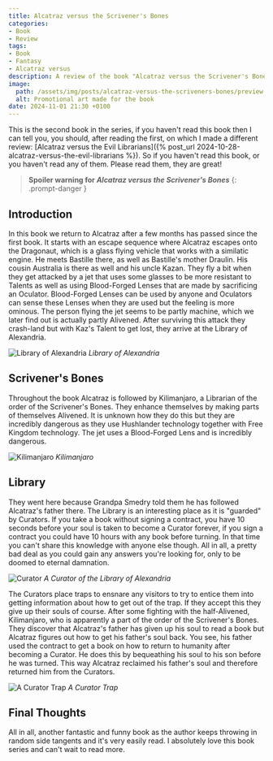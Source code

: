 ```yaml
---
title: Alcatraz versus the Scrivener's Bones
categories:
- Book
- Review
tags:
- Book
- Fantasy
- Alcatraz versus
description: A review of the book "Alcatraz versus the Scrivener's Bones"
image:
  path: /assets/img/posts/alcatraz-versus-the-scriveners-bones/preview.jpg
  alt: Promotional art made for the book
date: 2024-11-01 21:30 +0100
---
```

This is the second book in the series, if you haven't read this book then I can tell you, you should, after reading the first, on which I made a different review: [Alcatraz versus the Evil Librarians]({% post_url 2024-10-28-alcatraz-versus-the-evil-librarians %}). So if you haven't read this book, or you haven't read any of them. Please read them, they are great!

> **Spoiler warning for *Alcatraz versus the Scrivener's Bones***
{: .prompt-danger }

## Introduction

In this book we return to Alcatraz after a few months has passed since the first book. It starts with an escape sequence where Alcatraz escapes onto the Dragonaut, which is a glass flying vehicle that works with a similatic engine. He meets Bastille there, as well as Bastille's mother Draulin. His cousin Australia is there as well and his uncle Kazan. They fly a bit when they get attacked by a jet that uses some glasses to be more resistant to Talents as well as using Blood-Forged Lenses that are made by sacrificing an Oculator. Blood-Forged Lenses can be used by anyone and Oculators can sense these Lenses when they are used but the feeling is more ominous. The person flying the jet seems to be partly machine, which we later find out is actually partly Alivened. After surviving this attack they crash-land but with Kaz's Talent to get lost, they arrive at the Library of Alexandria.

![Library of Alexandria](/assets/img/posts/alcatraz-versus-the-scriveners-bones/library_of_alexandria.jpg)
_Library of Alexandria_

## Scrivener's Bones

Throughout the book Alcatraz is followed by Kilimanjaro, a Librarian of the order of the Scrivener's Bones. They enhance themselves by making parts of themselves Alivened. It is unknown how they do this but they are incredibly dangerous as they use Hushlander technology together with Free Kingdom technology. The jet uses a Blood-Forged Lens and is incredibly dangerous.

![Kilimanjaro](/assets/img/posts/alcatraz-versus-the-scriveners-bones/kilimanjaro.jpg)
_Kilimanjaro_

## Library

They went here because Grandpa Smedry told them he has followed Alcatraz's father there. The Library is an interesting place as it is "guarded" by Curators. If you take a book without signing a contract, you have 10 seconds before your soul is taken to become a Curator forever, if you sign a contract you could have 10 hours with any book before turning. In that time you can't share this knowledge with anyone else though. All in all, a pretty bad deal as you could gain any answers you're looking for, only to be doomed to eternal damnation.

![Curator](/assets/img/posts/alcatraz-versus-the-scriveners-bones/curator.jpg)
_A Curator of the Library of Alexandria_

The Curators place traps to ensnare any visitors to try to entice them into getting information about how to get out of the trap. If they accept this they give up their souls of course. After some fighting with the half-Alivened, Kilimanjaro, who is apparently a part of the order of the Scrivener's Bones. They discover that Alcatraz's father has given up his soul to read a book but Alcatraz figures out how to get his father's soul back. You see, his father used the contract to get a book on how to return to humanity after becoming a Curator. He does this by bequeathing his soul to his son before he was turned. This way Alcatraz reclaimed his father's soul and therefore returned him from the Curators.

![A Curator Trap](/assets/img/posts/alcatraz-versus-the-scriveners-bones/trap.jpg)
_A Curator Trap_

## Final Thoughts

All in all, another fantastic and funny book as the author keeps throwing in random side tangents and it's very easily read. I absolutely love this book series and can't wait to read more.
